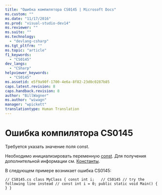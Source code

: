```yaml
---
title: "Ошибка компилятора CS0145 | Microsoft Docs"
ms.custom: ""
ms.date: "11/17/2016"
ms.prod: "visual-studio-dev14"
ms.reviewer: ""
ms.suite: ""
ms.technology: 
  - "devlang-csharp"
ms.tgt_pltfrm: ""
ms.topic: "article"
f1_keywords: 
  - "CS0145"
dev_langs: 
  - "CSharp"
helpviewer_keywords: 
  - "CS0145"
ms.assetid: e5f9a90f-1700-4e6a-8f82-23d0c0287b85
caps.latest.revision: 8
caps.handback.revision: 8
author: "BillWagner"
ms.author: "wiwagn"
manager: "wpickett"
translationtype: Human Translation
---
```

# Ошибка компилятора CS0145
Требуется указать значение поля const.  
  
 Необходимо инициализировать переменную [const](../../csharp/language-reference/keywords/const.md). Для получения дополнительной информации см. [Константы](../../csharp/programming-guide/classes-and-structs/constants.md).  
  
 В следующем примере возникает ошибка CS0145:  
  
```  
// CS0145.cs class MyClass { const int i;   // CS0145 // try the following line instead // const int i = 0; public static void Main() { } }  
```